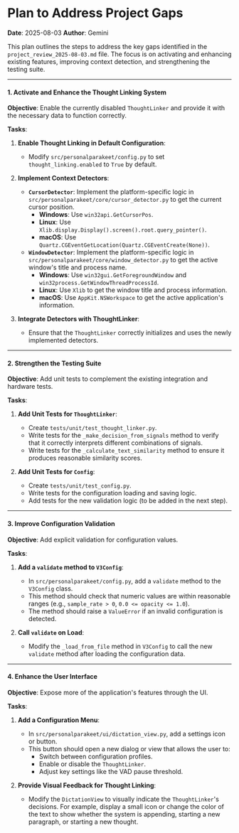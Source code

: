 # Plan to Address Project Gaps

**Date**: 2025-08-03
**Author**: Gemini

This plan outlines the steps to address the key gaps identified in the `project_review_2025-08-03.md` file. The focus is on activating and enhancing existing features, improving context detection, and strengthening the testing suite.

---

#### 1. Activate and Enhance the Thought Linking System

**Objective**: Enable the currently disabled `ThoughtLinker` and provide it with the necessary data to function correctly.

**Tasks**:

1.  **Enable Thought Linking in Default Configuration**:
    *   Modify `src/personalparakeet/config.py` to set `thought_linking.enabled` to `True` by default.

2.  **Implement Context Detectors**:
    *   **`CursorDetector`**: Implement the platform-specific logic in `src/personalparakeet/core/cursor_detector.py` to get the current cursor position.
        *   **Windows**: Use `win32api.GetCursorPos`.
        *   **Linux**: Use `Xlib.display.Display().screen().root.query_pointer()`.
        *   **macOS**: Use `Quartz.CGEventGetLocation(Quartz.CGEventCreate(None))`.
    *   **`WindowDetector`**: Implement the platform-specific logic in `src/personalparakeet/core/window_detector.py` to get the active window's title and process name.
        *   **Windows**: Use `win32gui.GetForegroundWindow` and `win32process.GetWindowThreadProcessId`.
        *   **Linux**: Use `Xlib` to get the window title and process information.
        *   **macOS**: Use `AppKit.NSWorkspace` to get the active application's information.

3.  **Integrate Detectors with ThoughtLinker**:
    *   Ensure that the `ThoughtLinker` correctly initializes and uses the newly implemented detectors.

---

#### 2. Strengthen the Testing Suite

**Objective**: Add unit tests to complement the existing integration and hardware tests.

**Tasks**:

1.  **Add Unit Tests for `ThoughtLinker`**:
    *   Create `tests/unit/test_thought_linker.py`.
    *   Write tests for the `_make_decision_from_signals` method to verify that it correctly interprets different combinations of signals.
    *   Write tests for the `_calculate_text_similarity` method to ensure it produces reasonable similarity scores.

2.  **Add Unit Tests for `Config`**:
    *   Create `tests/unit/test_config.py`.
    *   Write tests for the configuration loading and saving logic.
    *   Add tests for the new validation logic (to be added in the next step).

---

#### 3. Improve Configuration Validation

**Objective**: Add explicit validation for configuration values.

**Tasks**:

1.  **Add a `validate` method to `V3Config`**:
    *   In `src/personalparakeet/config.py`, add a `validate` method to the `V3Config` class.
    *   This method should check that numeric values are within reasonable ranges (e.g., `sample_rate > 0`, `0.0 <= opacity <= 1.0`).
    *   The method should raise a `ValueError` if an invalid configuration is detected.

2.  **Call `validate` on Load**:
    *   Modify the `_load_from_file` method in `V3Config` to call the new `validate` method after loading the configuration data.

---

#### 4. Enhance the User Interface

**Objective**: Expose more of the application's features through the UI.

**Tasks**:

1.  **Add a Configuration Menu**:
    *   In `src/personalparakeet/ui/dictation_view.py`, add a settings icon or button.
    *   This button should open a new dialog or view that allows the user to:
        *   Switch between configuration profiles.
        *   Enable or disable the `ThoughtLinker`.
        *   Adjust key settings like the VAD pause threshold.

2.  **Provide Visual Feedback for Thought Linking**:
    *   Modify the `DictationView` to visually indicate the `ThoughtLinker`'s decisions. For example, display a small icon or change the color of the text to show whether the system is appending, starting a new paragraph, or starting a new thought.
